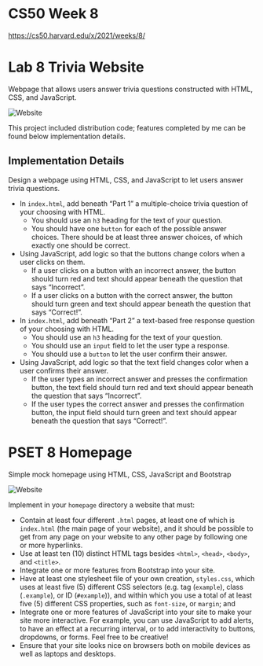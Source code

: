 # CS50 Week 8

https://cs50.harvard.edu/x/2021/weeks/8/

# Lab 8 Trivia Website

Webpage that allows users answer trivia questions constructed with HTML, CSS, and JavaScript.

![Website](https://user-images.githubusercontent.com/69617120/135735891-ec0f9b4a-9739-438b-b4f5-5c765154e0ee.PNG)

This project included distribution code; features completed by me can be found below implementation details. 

## **Implementation Details**

Design a webpage using HTML, CSS, and JavaScript to let users answer trivia questions.

- In `index.html`, add beneath “Part 1” a multiple-choice trivia question of your choosing with HTML.
  - You should use an `h3` heading for the text of your question.
  - You should have one `button` for each of the possible answer choices. There should be at least three answer choices, of which exactly one should be correct.
- Using JavaScript, add logic so that the buttons change colors when a user clicks on them.
  - If a user clicks on a button with an incorrect answer, the button should turn red and text should appear beneath the question that says “Incorrect”.
  - If a user clicks on a button with the correct answer, the button should turn green and text should appear beneath the question that says “Correct!”.
- In `index.html`, add beneath “Part 2” a text-based free response question of your choosing with HTML.
  - You should use an `h3` heading for the text of your question.
  - You should use an `input` field to let the user type a response.
  - You should use a `button` to let the user confirm their answer.
- Using JavaScript, add logic so that the text field changes color when a user confirms their answer.
  - If the user types an incorrect answer and presses the confirmation button, the text field should turn red and text should appear beneath the question that says “Incorrect”.
  - If the user types the correct answer and presses the confirmation button, the input field should turn green and text should appear beneath the question that says “Correct!”.

# PSET 8 Homepage

Simple mock homepage using HTML, CSS, JavaScript and Bootstrap

![Website](https://user-images.githubusercontent.com/69617120/135736503-3ba21da6-4d1e-4911-a84f-1dd69402c089.PNG)

Implement in your `homepage` directory a website that must:

- Contain at least four different `.html` pages, at least one of which is `index.html` (the main page of your website), and it should be possible to get from any page on your website to any other page by following one or more hyperlinks.
- Use at least ten (10) distinct HTML tags besides `<html>`, `<head>`, `<body>`, and `<title>`.
- Integrate one or more features from Bootstrap into your site.
- Have at least one stylesheet file of your own creation, `styles.css`, which uses at least five (5) different CSS selectors (e.g. tag (`example`), class (`.example`), or ID (`#example`)), and within which you use a total of at least five (5) different CSS properties, such as `font-size`, or `margin`; and
- Integrate one or more features of JavaScript into your site to make your site more interactive. For example, you can use JavaScript to add alerts, to have an effect at a recurring interval, or to add interactivity to buttons, dropdowns, or forms. Feel free to be creative!
- Ensure that your site looks nice on browsers both on mobile devices as well as laptops and desktops.

